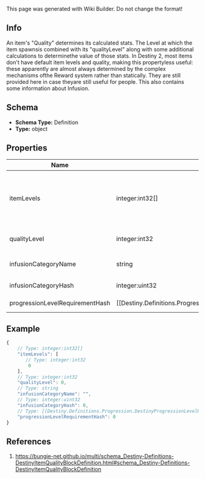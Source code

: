 <span class="wiki-builder">This page was generated with Wiki Builder. Do not change the format!</span>

## Info
An item's &quot;Quality&quot; determines its calculated stats.  The Level at which the item spawnsis combined with its &quot;qualityLevel&quot; along with some additional calculations to determinethe value of those stats. In Destiny 2, most items don't have default item levels and quality, making this propertyless useful: these apparently are almost always determined by the complex mechanisms ofthe Reward system rather than statically.  They are still provided here in case theyare still useful for people.  This also contains some information about Infusion.

## Schema
* **Schema Type:** Definition
* **Type:** object

## Properties
Name | Type | Description
---- | ---- | -----------
itemLevels | integer:int32[] | The &quot;base&quot; defined level of an item.  This is a list because, in theory,each Expansion could define its own base level for an item. In practice, not only was that never done in Destiny 1, but now thisisn't even populated at all.  When it's not populated, the level at whichit spawns has to be inferred by Reward information, of which BNet receives an imperfectview and will only be reliable on instanced data as a result.
qualityLevel | integer:int32 | qualityLevel is used in combination with the item's level to calculate stats likeAttack and Defense.  It plays a role in that calculation, but not nearly as large asitemLevel does.
infusionCategoryName | string | The string identifier for this item's &quot;infusability&quot;, if any. Items that match the same infusionCategoryName are allowed to infuse with each other.
infusionCategoryHash | integer:uint32 | The hash identifier for the infusion.  It does not map to a Definition entity.
progressionLevelRequirementHash | [[Destiny.Definitions.Progression.DestinyProgressionLevelRequirementDefinition|Destiny-Definitions-Progression-DestinyProgressionLevelRequirementDefinition]]:integer:uint32 | An item can refer to pre-set level requirements.  They are defined in DestinyProgressionLevelRequirementDefinition,and you can use this hash to find the appropriate definition.

## Example
```javascript
{
    // Type: integer:int32[]
    "itemLevels": [
       // Type: integer:int32
        0
    ],
    // Type: integer:int32
    "qualityLevel": 0,
    // Type: string
    "infusionCategoryName": "",
    // Type: integer:uint32
    "infusionCategoryHash": 0,
    // Type: [[Destiny.Definitions.Progression.DestinyProgressionLevelRequirementDefinition|Destiny-Definitions-Progression-DestinyProgressionLevelRequirementDefinition]]:integer:uint32
    "progressionLevelRequirementHash": 0
}

```

## References
1. https://bungie-net.github.io/multi/schema_Destiny-Definitions-DestinyItemQualityBlockDefinition.html#schema_Destiny-Definitions-DestinyItemQualityBlockDefinition
